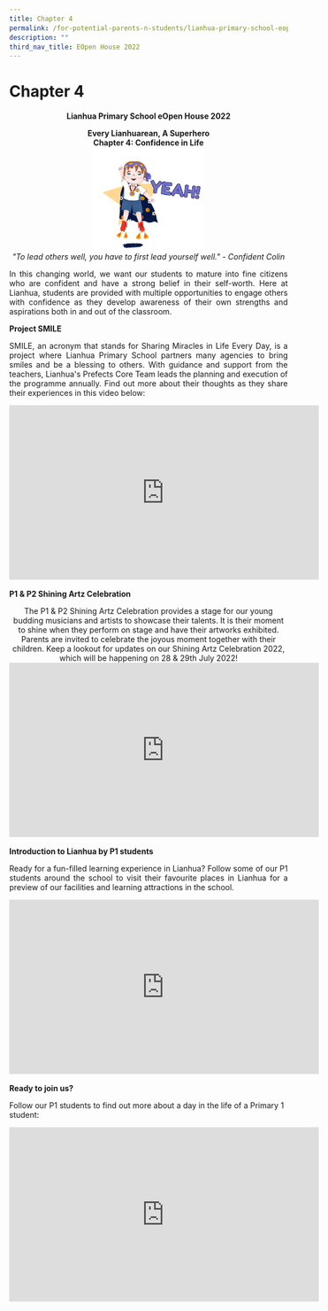 ```yaml
---
title: Chapter 4
permalink: /for-potential-parents-n-students/lianhua-primary-school-eopen-house-2022/chapter-4/
description: ""
third_nav_title: EOpen House 2022
---
```

# Chapter 4

**<center>Lianhua Primary School eOpen House 2022</center>**

<center><b>Every Lianhuarean, A Superhero<br>Chapter 4: Confidence in Life</b></center>

<center><img style="width:40%" src="/images/Potential%20Parents%20&%20Students/EOpen%20house%202022/Colin_Math_Signs.gif"></center>

<center><i>"To lead others well, you have to first lead yourself well."  - Confident Colin</i></center>

<p style="text-align: justify;">In this changing world, we want our students to mature into fine citizens who are confident and have a strong belief in their self-worth. Here at Lianhua, students are provided with multiple opportunities to engage others with confidence as they develop awareness of their own strengths and aspirations both in and out of the classroom.</p>

**Project SMILE**

<p style="text-align: justify;">SMILE, an acronym that stands for Sharing Miracles in Life Every Day, is a project where Lianhua Primary School partners many agencies to bring smiles and be a blessing to others. With guidance and support from the teachers, Lianhua's Prefects Core Team leads the planning and execution of the programme annually. Find out more about their thoughts as they share their experiences in this video below:</p>


<center><iframe width="560" height="315" src="https://www.youtube.com/embed/rOcfY_ah1iI" title="Project SMILE Prefects Core Team's Sharing" frameborder="0" allow="accelerometer; autoplay; clipboard-write; encrypted-media; gyroscope; picture-in-picture" allowfullscreen></iframe></center>

**P1 & P2 Shining Artz Celebration**

<center>The P1 & P2 Shining Artz Celebration provides a stage for our young budding musicians and artists to showcase their talents. It is their moment to shine when they perform on stage and have their artworks exhibited. Parents are invited to celebrate the joyous moment together with their children. Keep a lookout for updates on our Shining Artz Celebration 2022, which will be happening on 28 & 29th July 2022!</center>

<center><iframe width="560" height="315" src="https://www.youtube.com/embed/ciwbwq6UIaI" title="P1 & P2 Shining Artz Celebration" frameborder="0" allow="accelerometer; autoplay; clipboard-write; encrypted-media; gyroscope; picture-in-picture" allowfullscreen></iframe></center>

**Introduction to Lianhua by P1 students**

<p style="text-align: justify;">Ready for a fun-filled learning experience in Lianhua? Follow some of our P1 students around the school to visit their favourite places in Lianhua for a preview of our facilities and learning attractions in the school.</p>

<center><iframe width="560" height="315" src="https://www.youtube.com/embed/MjJ59Co6EgE" title="My favourite place in Lianhua" frameborder="0" allow="accelerometer; autoplay; clipboard-write; encrypted-media; gyroscope; picture-in-picture" allowfullscreen></iframe></center>


**Ready to join us?**

Follow our P1 students to find out more about a day in the life of a Primary 1 student:


<center><iframe width="560" height="315" src="https://www.youtube.com/embed/W3TZdg-R1Wg" title="A Day In the Life of a P1 Child in Lianhua Primary School" frameborder="0" allow="accelerometer; autoplay; clipboard-write; encrypted-media; gyroscope; picture-in-picture" allowfullscreen></iframe></center>